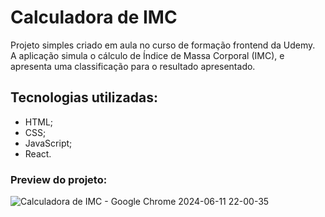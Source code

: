 # Calculadora de IMC

Projeto simples criado em aula no curso de formação frontend da Udemy. <br>
A aplicação simula o cálculo de Índice de Massa Corporal (IMC), e apresenta uma classificação para o resultado apresentado.

## Tecnologias utilizadas:
- HTML;
- CSS;
- JavaScript;
- React.

### Preview do projeto:

![Calculadora de IMC - Google Chrome 2024-06-11 22-00-35](https://github.com/anapmartinsf/bmi-calculator/assets/147733681/ced4b8df-37e2-4268-a18b-fc3ac80f14b7)

